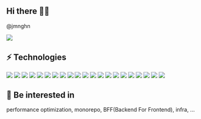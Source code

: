 ## Hi there 👋🏻

@jmnghn

<img src="https://img.shields.io/badge/jeongmyeonghyeon@gmail.com-EA4335?style=flat-square&logo=Gmail&logoColor=FFFFFF"/>

## ⚡️ Technologies
<img src="https://img.shields.io/badge/JavaScript-141414?style=flat-square&logo=JavaScript&logoColor=F7DF1E"/> <img src="https://img.shields.io/badge/TypeScript-141414?style=flat-square&logo=TypeScript&logoColor=3178C6"/> <img src="https://img.shields.io/badge/React-141414?style=flat-square&logo=React&logoColor=61DAFB"/> <img src="https://img.shields.io/badge/Redux-141414?style=flat-square&logo=Redux&logoColor=764ABC"/> <img src="https://img.shields.io/badge/Redux Toolkit-141414?style=flat-square&logo=Redux&logoColor=764ABC"/> <img src="https://img.shields.io/badge/webpack-141414?style=flat-square&logo=webpack&logoColor=8DD6F9"/>
<img src="https://img.shields.io/badge/yarn-141414?style=flat-square&logo=yarn&logoColor=2C8EBB"/>
<img src="https://img.shields.io/badge/HTML5-141414?style=flat-square&logo=HTML5&logoColor=E34F26"/> <img src="https://img.shields.io/badge/CSS3-141414?style=flat-square&logo=CSS3&logoColor=1572B6"/> <img src="https://img.shields.io/badge/Sass-141414?style=flat-square&logo=Sass&logoColor=CC6699"/> <img src="https://img.shields.io/badge/styled components-141414?style=flat-square&logo=styled-components&logoColor=DB7093"/> <img src="https://img.shields.io/badge/Next.js-141414?style=flat-square&logo=Next.js&logoColor=ffffff"/> <img src="https://img.shields.io/badge/Tailwind CSS-141414?style=flat-square&logo=Tailwind CSS&logoColor=06B6D4"/> <img src="https://img.shields.io/badge/MySQL-141414?style=flat-square&logo=MySQL&logoColor=4479A1"/> <img src="https://img.shields.io/badge/Docker-141414?style=flat-square&logo=Docker&logoColor=2496ED"/> <img src="https://img.shields.io/badge/Amazon AWS-141414?style=flat-square&logo=Amazon AWS&logoColor=FFFFFF"/> <img src="https://img.shields.io/badge/Git-141414?style=flat-square&logo=Git&logoColor=F05032"/> <img src="https://img.shields.io/badge/GitHub-141414?style=flat-square&logo=GitHub&logoColor=FFFFFF"/> <img src="https://img.shields.io/badge/GitHub Pages-141414?style=flat-square&logo=GitHub Pages&logoColor=FFFFFF"/> <img src="https://img.shields.io/badge/GitHub Actions-141414?style=flat-square&logo=GitHub Actions&logoColor=FFFFFF"/> <img src="https://img.shields.io/badge/Firebase-141414?style=flat-square&logo=Firebase&logoColor=FFCA28"/>


<!--
## 💡 Most Used Languaes
<img src="https://github-readme-stats.vercel.app/api/top-langs/?username=jmnghn&layout=compact&show_icons=true&show_owner=jmnghn&hide_title=true&theme=nord" />
-->
<!-- https://simpleicons.org/ -->

## 👀 Be interested in

performance optimization, monorepo, BFF(Backend For Frontend), infra, ...
